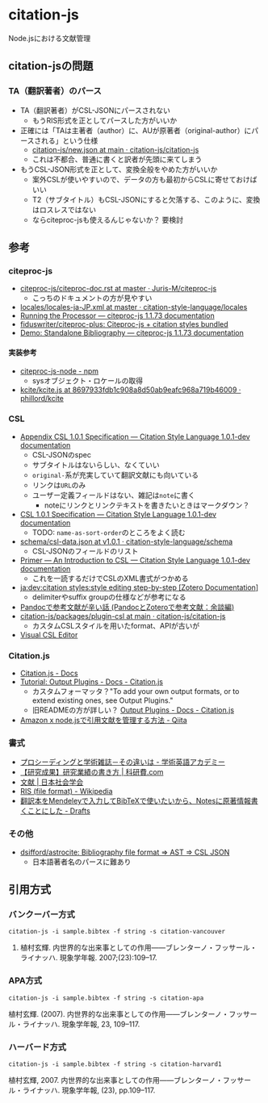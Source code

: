 # citation-js

Node.jsにおける文献管理

## citation-jsの問題

### TA（翻訳著者）のパース

- TA（翻訳著者）がCSL-JSONにパースされない
  - もうRIS形式を正としてパースした方がいいか
- 正確には「TAは主著者（author）に、AUが原著者（original-author）にパースされる」という仕様
  - [citation-js/new.json at main · citation-js/citation-js](https://github.com/citation-js/citation-js/blob/main/packages/plugin-ris/src/spec/new.json)
  - これは不都合、普通に書くと訳者が先頭に来てしまう
- もうCSL-JSON形式を正として、変換全般をやめた方がいいか
  - 案外CSLが使いやすいので、データの方も最初からCSLに寄せておけばいい
  - T2（サブタイトル）もCSL-JSONにすると欠落する、このように、変換はロスレスではない
  - ならciteproc-jsも使えるんじゃないか？ 要検討

## 参考

### citeproc-js

- [citeproc-js/citeproc-doc.rst at master · Juris-M/citeproc-js](https://github.com/Juris-M/citeproc-js/blob/master/attic/citeproc-doc.rst#processor-modes)
  - こっちのドキュメントの方が見やすい
- [locales/locales-ja-JP.xml at master · citation-style-language/locales](https://github.com/citation-style-language/locales/blob/master/locales-ja-JP.xml)
- [Running the Processor — citeproc-js 1.1.73 documentation](https://citeproc-js.readthedocs.io/en/latest/running.html)
- [fiduswriter/citeproc-plus: Citeproc-js + citation styles bundled](https://github.com/fiduswriter/citeproc-plus#readme)
- [Demo: Standalone Bibliography — citeproc-js 1.1.73 documentation](https://citeproc-js.readthedocs.io/en/latest/deployments.html)

#### 実装参考

- [citeproc-js-node - npm](https://www.npmjs.com/package/citeproc-js-node?activeTab=readme)
  - sysオブジェクト・ロケールの取得
- [kcite/kcite.js at 8697933fdb1c908a8d50ab9eafc968a719b46009 · phillord/kcite](https://github.com/phillord/kcite/blob/8697933fdb1c908a8d50ab9eafc968a719b46009/kcite-citeproc/kcite.js)

### CSL

- [Appendix CSL 1.0.1 Specification — Citation Style Language 1.0.1-dev documentation](https://docs.citationstyles.org/en/stable/specification.html#appendix-iv-variables)
  - CSL-JSONのspec
  - サブタイトルはないらしい、なくていい
  - `original-`系が充実していて翻訳文献にも向いている
  - リンクは`URL`のみ
  - ユーザー定義フィールドはない、雑記は`note`に書く
    - noteにリンクとリンクテキストを書きたいときはマークダウン？
- [CSL 1.0.1 Specification — Citation Style Language 1.0.1-dev documentation](https://docs.citationstyles.org/en/stable/specification.html)
  - TODO: `name-as-sort-order`のところをよく読む
- [schema/csl-data.json at v1.0.1 · citation-style-language/schema](https://github.com/citation-style-language/schema/blob/v1.0.1/csl-data.json)
  - CSL-JSONのフィールドのリスト
- [Primer — An Introduction to CSL — Citation Style Language 1.0.1-dev documentation](https://docs.citationstyles.org/en/stable/primer.html)
  - これを一読するだけでCSLのXML書式がつかめる
- [ja:dev:citation styles:style editing step-by-step [Zotero Documentation]](https://www.zotero.org/support/ja/dev/citation_styles/style_editing_step-by-step)
  - delimiterやsuffix groupの仕様などが参考になる
- [Pandocで参考文献が辛い話 (PandocとZoteroで参考文献：余談編)](https://zenn.dev/sky_y/articles/pandoc-advent-2020-bib3)
- [citation-js/packages/plugin-csl at main · citation-js/citation-js](https://github.com/citation-js/citation-js/tree/main/packages/plugin-csl)
  - カスタムCSLスタイルを用いたformat、APIが古いが
- [Visual CSL Editor](https://csl.mendeley.com/visualEditor/)

### Citation.js

- [Citation.js - Docs](https://citation.js.org/api/0.5/)
- [Tutorial: Output Plugins - Docs - Citation.js](https://citation.js.org/api/0.5/tutorial-output_plugins.html)
  - カスタムフォーマッタ？"To add your own output formats, or to extend existing ones, see Output Plugins."
  - 旧READMEの方が詳しい？ [Output Plugins - Docs - Citation.js](https://citation.js.org/api/0.3/tutorial-output_plugins.html)
- [Amazon x node.jsで引用文献を管理する方法 - Qiita](https://qiita.com/kannkyo/items/3a95c2625730c6a4db15)

### 書式

- [プロシーディングと学術雑誌－その違いは - 学術英語アカデミー](https://www.enago.jp/academy/conference-publications/)
- [【研究成果】研究業績の書き方 | 科研費.com](https://xn--w8yz0bc56a.com/gakushin-publicationlist/)
- [文献 | 日本社会学会](https://jss-sociology.org/bulletin/guide/document/)
- [RIS (file format) - Wikipedia](https://en.wikipedia.org/wiki/RIS_(file_format))
- [翻訳本をMendeleyで入力してBibTeXで使いたいから、Notesに原著情報書くことにした - Drafts](https://cm3.hateblo.jp/entry/2019/01/27/161741#fn-3e192f66)

### その他

- [dsifford/astrocite: Bibliography file format => AST => CSL JSON](https://github.com/dsifford/astrocite)
  - 日本語著者名のパースに難あり

## 引用方式

### バンクーバー方式

`citation-js -i sample.bibtex -f string -s citation-vancouver`

1. 植村玄輝. 内世界的な出来事としての作用——ブレンターノ・フッサール・ライナッハ. 現象学年報. 2007;(23):109–17. 


### APA方式

`citation-js -i sample.bibtex -f string -s citation-apa`

植村玄輝. (2007). 内世界的な出来事としての作用——ブレンターノ・フッサール・ライナッハ. 現象学年報, 23, 109–117.

### ハーバード方式

`citation-js -i sample.bibtex -f string -s citation-harvard1`

植村玄輝, 2007. 内世界的な出来事としての作用——ブレンターノ・フッサール・ライナッハ. 現象学年報, (23), pp.109–117.
